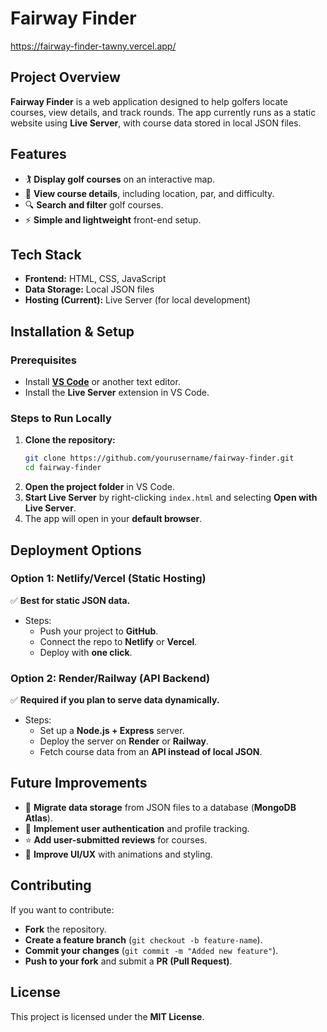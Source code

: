 # **Fairway Finder**
https://fairway-finder-tawny.vercel.app/

## **Project Overview**
**Fairway Finder** is a web application designed to help golfers locate courses, view details, and track rounds. The app currently runs as a static website using **Live Server**, with course data stored in local JSON files.

## **Features**
- 🏌️ **Display golf courses** on an interactive map.
- 📍 **View course details**, including location, par, and difficulty.
- 🔍 **Search and filter** golf courses.
- ⚡ **Simple and lightweight** front-end setup.

## **Tech Stack**
- **Frontend:** HTML, CSS, JavaScript
- **Data Storage:** Local JSON files
- **Hosting (Current):** Live Server (for local development)

## **Installation & Setup**
### **Prerequisites**
- Install [**VS Code**](https://code.visualstudio.com/) or another text editor.
- Install the **Live Server** extension in VS Code.

### **Steps to Run Locally**
1. **Clone the repository:**
   ```sh
   git clone https://github.com/yourusername/fairway-finder.git
   cd fairway-finder
   ```
2. **Open the project folder** in VS Code.
3. **Start Live Server** by right-clicking `index.html` and selecting **Open with Live Server**.
4. The app will open in your **default browser**.

## **Deployment Options**
### **Option 1: Netlify/Vercel (Static Hosting)**
✅ **Best for static JSON data.**
- Steps:
  - Push your project to **GitHub**.
  - Connect the repo to **Netlify** or **Vercel**.
  - Deploy with **one click**.

### **Option 2: Render/Railway (API Backend)**
✅ **Required if you plan to serve data dynamically.**
- Steps:
  - Set up a **Node.js + Express** server.
  - Deploy the server on **Render** or **Railway**.
  - Fetch course data from an **API instead of local JSON**.

## **Future Improvements**
- 🔄 **Migrate data storage** from JSON files to a database (**MongoDB Atlas**).
- 🔑 **Implement user authentication** and profile tracking.
- ⭐ **Add user-submitted reviews** for courses.
- 🎨 **Improve UI/UX** with animations and styling.

## **Contributing**
If you want to contribute:
- **Fork** the repository.
- **Create a feature branch** (`git checkout -b feature-name`).
- **Commit your changes** (`git commit -m "Added new feature"`).
- **Push to your fork** and submit a **PR (Pull Request)**.

## **License**
This project is licensed under the **MIT License**.

